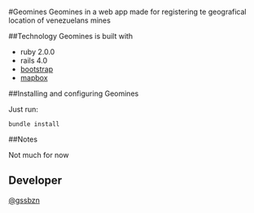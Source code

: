 #Geomines
Geomines in a web app made for registering te geografical location of venezuelans mines

##Technology
Geomines is built with

* ruby 2.0.0
* rails 4.0
* [bootstrap](http://getbootstrap.com/)
* [mapbox](https://www.mapbox.com/)

##Installing and configuring Geomines

Just run:

    bundle install

##Notes

Not much for now

## Developer
[@gssbzn](https://twitter.com/gssbzn)
